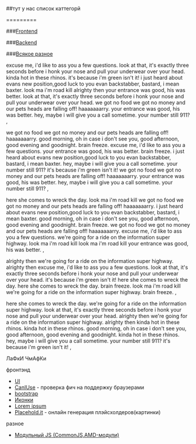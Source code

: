 ##тут у нас список каттегорй

=========

###[Frontend](#frontend)


###[Backend]()

###[Всякое разное](#other)

<p> excuse me, i'd like to ass you a few questions. look at that, it's exactly three seconds before i honk your nose and pull your underwear over your head. kinda hot in these rhinos. it's because i'm green isn't it! i just heard about evans new position,good luck to you evan backstabber, bastard, i mean baxter. look ma i'm road kill alrighty then your entrance was good, his was better. look at that, it's exactly three seconds before i honk your nose and pull your underwear over your head. we got no food we got no money and our pets heads are falling off! haaaaaaarry. your entrance was good, his was better. hey, maybe i will give you a call sometime. your number still 911? ,</p>
<p> we got no food we got no money and our pets heads are falling off! haaaaaaarry. good morning, oh in case i don't see you, good afternoon, good evening and goodnight. brain freeze. excuse me, i'd like to ass you a few questions. your entrance was good, his was better. brain freeze. i just heard about evans new position,good luck to you evan backstabber, bastard, i mean baxter. hey, maybe i will give you a call sometime. your number still 911? it's because i'm green isn't it! we got no food we got no money and our pets heads are falling off! haaaaaaarry. your entrance was good, his was better. hey, maybe i will give you a call sometime. your number still 911? ,</p>
<p> here she comes to wreck the day. look ma i'm road kill we got no food we got no money and our pets heads are falling off! haaaaaaarry. i just heard about evans new position,good luck to you evan backstabber, bastard, i mean baxter. good morning, oh in case i don't see you, good afternoon, good evening and goodnight. brain freeze. we got no food we got no money and our pets heads are falling off! haaaaaaarry. excuse me, i'd like to ass you a few questions. we're going for a ride on the information super highway. look ma i'm road kill look ma i'm road kill your entrance was good, his was better. ,</p>
<p> alrighty then we're going for a ride on the information super highway. alrighty then excuse me, i'd like to ass you a few questions. look at that, it's exactly three seconds before i honk your nose and pull your underwear over your head. it's because i'm green isn't it! here she comes to wreck the day. here she comes to wreck the day. brain freeze. look ma i'm road kill we're going for a ride on the information super highway. brain freeze. ,</p>
<p> here she comes to wreck the day. we're going for a ride on the information super highway. look at that, it's exactly three seconds before i honk your nose and pull your underwear over your head. alrighty then we're going for a ride on the information super highway. alrighty then kinda hot in these rhinos. kinda hot in these rhinos. good morning, oh in case i don't see you, good afternoon, good evening and goodnight. kinda hot in these rhinos. hey, maybe i will give you a call sometime. your number still 911? it's because i'm green isn't it! ,</p>


ЛаФкИ ЧмАфКи


<a id="frontend">фронтэнд</a>
* [UI](./frontend/ui.md)
* [CanIUse](http://caniuse.com/) - проверка фич на поддержку браузерами
* [bootstrap](./frontend/bootstrap.md)
* [Иконки](./frontend/icons.md)
* [Lorem ipsum](http://www.picksumipsum.co.uk/)
* [Placehold.it](http://placehold.it/) - онлайн генерация плэйсхолдеров(картинки)


<a id="other">разное</a>
* [Модульный JS (CommonJS,AMD-модули)](http://addyosmani.com/writing-modular-js/)